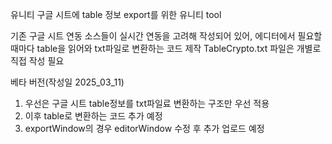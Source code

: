 유니티 구글 시트에 table 정보 export를 위한 유니티 tool

기존 구글 시트 연동 소스들이 실시간 연동을 고려해 작성되어 있어, 에디터에서 필요할 때마다 table을 읽어와 txt파일로 변환하는 코드 제작
TableCrypto.txt 파일은 개별로 직접 작성 필요

베타 버전(작성일 2025_03_11)
1. 우선은 구글 시트 table정보를 txt파일료 변환하는 구조만 우선 적용
2. 이후 table로 변환하는 코드 추가 예정
3. exportWindow의 경우 editorWindow 수정 후 추가 업로드 예정
